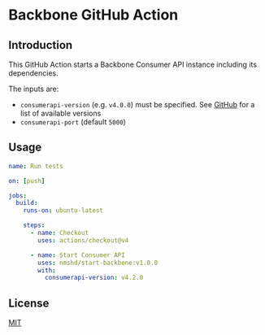 # Backbone GitHub Action

## Introduction

This GitHub Action starts a Backbone Consumer API instance including its dependencies.

The inputs are:

- `consumerapi-version` (e.g. `v4.0.0`) must be specified. See [GitHub](https://github.com/nmshd/backbone/releases) for a list of available versions
- `consumerapi-port` (default `5000`)

## Usage

```yaml
name: Run tests

on: [push]

jobs:
  build:
    runs-on: ubuntu-latest

    steps:
      - name: Checkout
        uses: actions/checkout@v4

      - name: Start Consumer API
        uses: nmshd/start-backbone:v1.0.0
        with:
          consumerapi-version: v4.2.0
```

## License

[MIT](LICENSE)
